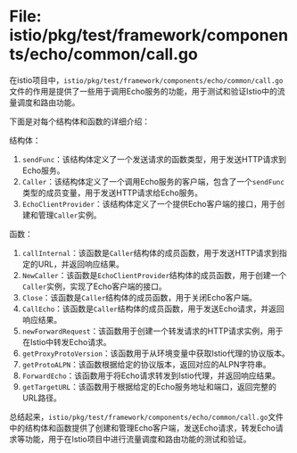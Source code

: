 # File: istio/pkg/test/framework/components/echo/common/call.go

在istio项目中，`istio/pkg/test/framework/components/echo/common/call.go`文件的作用是提供了一些用于调用Echo服务的功能，用于测试和验证Istio中的流量调度和路由功能。

下面是对每个结构体和函数的详细介绍：

结构体：
1. `sendFunc`：该结构体定义了一个发送请求的函数类型，用于发送HTTP请求到Echo服务。
2. `Caller`：该结构体定义了一个调用Echo服务的客户端，包含了一个`sendFunc`类型的成员变量，用于发送HTTP请求给Echo服务。
3. `EchoClientProvider`：该结构体定义了一个提供Echo客户端的接口，用于创建和管理`Caller`实例。

函数：
1. `callInternal`：该函数是`Caller`结构体的成员函数，用于发送HTTP请求到指定的URL，并返回响应结果。
2. `NewCaller`：该函数是`EchoClientProvider`结构体的成员函数，用于创建一个`Caller`实例，实现了Echo客户端的接口。
3. `Close`：该函数是`Caller`结构体的成员函数，用于关闭Echo客户端。
4. `CallEcho`：该函数是`Caller`结构体的成员函数，用于发送Echo请求，并返回响应结果。
5. `newForwardRequest`：该函数用于创建一个转发请求的HTTP请求实例，用于在Istio中转发Echo请求。
6. `getProxyProtoVersion`：该函数用于从环境变量中获取Istio代理的协议版本。
7. `getProtoALPN`：该函数根据给定的协议版本，返回对应的ALPN字符串。
8. `ForwardEcho`：该函数用于将Echo请求转发到Istio代理，并返回响应结果。
9. `getTargetURL`：该函数用于根据给定的Echo服务地址和端口，返回完整的URL路径。

总结起来，`istio/pkg/test/framework/components/echo/common/call.go`文件中的结构体和函数提供了创建和管理Echo客户端，发送Echo请求，转发Echo请求等功能，用于在Istio项目中进行流量调度和路由功能的测试和验证。

